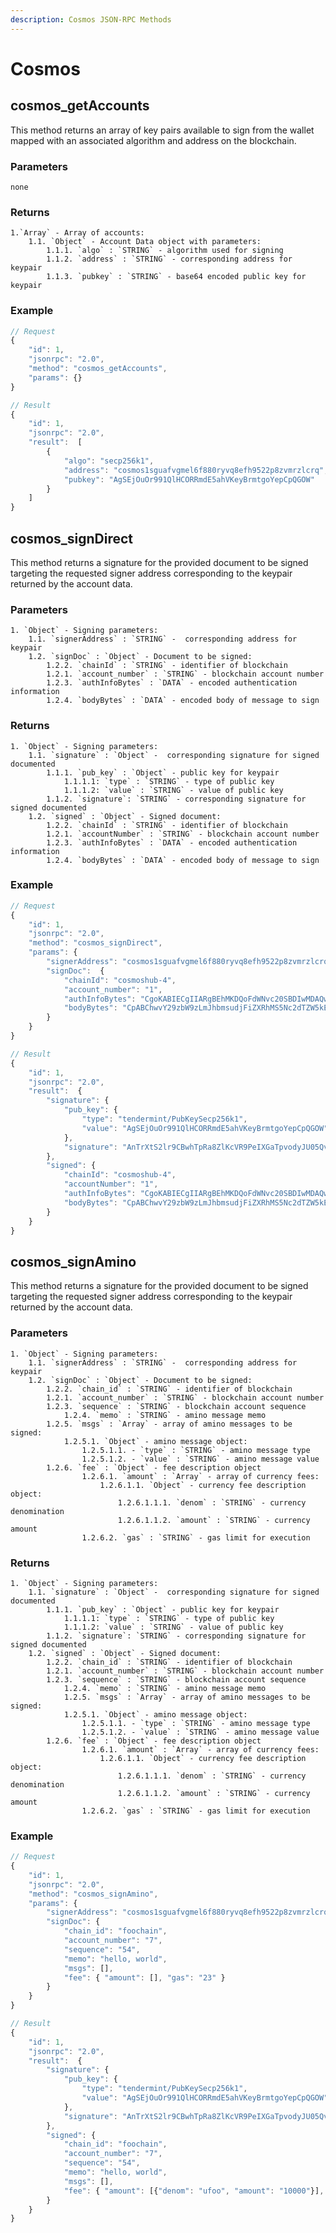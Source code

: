 ```yaml
---
description: Cosmos JSON-RPC Methods
---
```


# Cosmos

## cosmos_getAccounts

This method returns an array of key pairs available to sign from the wallet mapped with an associated algorithm and address on the blockchain.

### Parameters

    none

### Returns

    1.`Array` - Array of accounts:
    	1.1. `Object` - Account Data object with parameters:
    		1.1.1. `algo` : `STRING` - algorithm used for signing
    		1.1.2. `address` : `STRING` - corresponding address for keypair
    		1.1.3. `pubkey` : `STRING` - base64 encoded public key for keypair

### Example

```javascript
// Request
{
    "id": 1,
    "jsonrpc": "2.0",
    "method": "cosmos_getAccounts",
    "params": {}
}

// Result
{
    "id": 1,
    "jsonrpc": "2.0",
    "result":  [
        {
            "algo": "secp256k1",
            "address": "cosmos1sguafvgmel6f880ryvq8efh9522p8zvmrzlcrq",
            "pubkey": "AgSEjOuOr991QlHCORRmdE5ahVKeyBrmtgoYepCpQGOW"
        }
    ]
}
```

## cosmos_signDirect

This method returns a signature for the provided document to be signed targeting the requested signer address corresponding to the keypair returned by the account data.

### Parameters

    1. `Object` - Signing parameters:
    	1.1. `signerAddress` : `STRING` -  corresponding address for keypair
    	1.2. `signDoc` : `Object` - Document to be signed:
    		1.2.2. `chainId` : `STRING` - identifier of blockchain
    		1.2.1. `account_number` : `STRING` - blockchain account number
    		1.2.3. `authInfoBytes` : `DATA` - encoded authentication information
    		1.2.4. `bodyBytes` : `DATA` - encoded body of message to sign

### Returns

    1. `Object` - Signing parameters:
    	1.1. `signature` : `Object` -  corresponding signature for signed documented
            1.1.1. `pub_key` : `Object` - public key for keypair
                1.1.1.1: `type` : `STRING` - type of public key
                1.1.1.2: `value` : `STRING` - value of public key
            1.1.2. `signature`: `STRING` - corresponding signature for signed documented
    	1.2. `signed` : `Object` - Signed document:
    		1.2.2. `chainId` : `STRING` - identifier of blockchain
    		1.2.1. `accountNumber` : `STRING` - blockchain account number
    		1.2.3. `authInfoBytes` : `DATA` - encoded authentication information
    		1.2.4. `bodyBytes` : `DATA` - encoded body of message to sign

### Example

```javascript
// Request
{
    "id": 1,
    "jsonrpc": "2.0",
    "method": "cosmos_signDirect",
    "params": {
        "signerAddress": "cosmos1sguafvgmel6f880ryvq8efh9522p8zvmrzlcrq",
        "signDoc":  {
            "chainId": "cosmoshub-4",
            "account_number": "1",
            "authInfoBytes": "CgoKABIECgIIARgBEhMKDQoFdWNvc20SBDIwMDAQwJoM",
            "bodyBytes": "CpABChwvY29zbW9zLmJhbmsudjFiZXRhMS5Nc2dTZW5kEnAKLWNvc21vczFwa3B0cmU3ZmRrbDZnZnJ6bGVzamp2aHhobGMzcjRnbW1rOHJzNhItY29zbW9zMXF5cHF4cHE5cWNyc3N6ZzJwdnhxNnJzMHpxZzN5eWM1bHp2N3h1GhAKBXVjb3NtEgcxMjM0NTY3"
        }
    }
}

// Result
{
    "id": 1,
    "jsonrpc": "2.0",
    "result":  {
        "signature": {
            "pub_key": {
                "type": "tendermint/PubKeySecp256k1",
                "value": "AgSEjOuOr991QlHCORRmdE5ahVKeyBrmtgoYepCpQGOW"
            },
            "signature": "AnTrXtS2lr9CBwhTpRa8ZlKcVR9PeIXGaTpvodyJU05QvRKVjIkQfOZl5JhdkfxCY+a6rhwCOYVcbKQTJlMw4w=="
        },
        "signed": {
            "chainId": "cosmoshub-4",
            "accountNumber": "1",
            "authInfoBytes": "CgoKABIECgIIARgBEhMKDQoFdWNvc20SBDIwMDAQwJoM",
            "bodyBytes": "CpABChwvY29zbW9zLmJhbmsudjFiZXRhMS5Nc2dTZW5kEnAKLWNvc21vczFwa3B0cmU3ZmRrbDZnZnJ6bGVzamp2aHhobGMzcjRnbW1rOHJzNhItY29zbW9zMXF5cHF4cHE5cWNyc3N6ZzJwdnhxNnJzMHpxZzN5eWM1bHp2N3h1GhAKBXVjb3NtEgcxMjM0NTY3"
        }
    }
}
```

## cosmos_signAmino

This method returns a signature for the provided document to be signed targeting the requested signer address corresponding to the keypair returned by the account data.

### Parameters

    1. `Object` - Signing parameters:
    	1.1. `signerAddress` : `STRING` -  corresponding address for keypair
    	1.2. `signDoc` : `Object` - Document to be signed:
    		1.2.2. `chain_id` : `STRING` - identifier of blockchain
    		1.2.1. `account_number` : `STRING` - blockchain account number
    		1.2.3. `sequence` : `STRING` - blockchain account sequence
    			1.2.4. `memo` : `STRING` - amino message memo
    		1.2.5. `msgs` : `Array` - array of amino messages to be signed:
    			1.2.5.1. `Object` - amino message object:
    				1.2.5.1.1. - `type` : `STRING` - amino message type
    				1.2.5.1.2. - `value` : `STRING` - amino message value
    		1.2.6. `fee` : `Object` - fee description object
    				1.2.6.1. `amount` : `Array` - array of currency fees:
    					1.2.6.1.1. `Object` - currency fee description object:
    						1.2.6.1.1.1. `denom` : `STRING` - currency denomination
    						1.2.6.1.1.2. `amount` : `STRING` - currency amount
    				1.2.6.2. `gas` : `STRING` - gas limit for execution

### Returns

    1. `Object` - Signing parameters:
    	1.1. `signature` : `Object` -  corresponding signature for signed documented
            1.1.1. `pub_key` : `Object` - public key for keypair
                1.1.1.1: `type` : `STRING` - type of public key
                1.1.1.2: `value` : `STRING` - value of public key
            1.1.2. `signature`: `STRING` - corresponding signature for signed documented
    	1.2. `signed` : `Object` - Signed document:
    		1.2.2. `chain_id` : `STRING` - identifier of blockchain
    		1.2.1. `account_number` : `STRING` - blockchain account number
    		1.2.3. `sequence` : `STRING` - blockchain account sequence
    			1.2.4. `memo` : `STRING` - amino message memo
    			1.2.5. `msgs` : `Array` - array of amino messages to be signed:
    			1.2.5.1. `Object` - amino message object:
    				1.2.5.1.1. - `type` : `STRING` - amino message type
    				1.2.5.1.2. - `value` : `STRING` - amino message value
    		1.2.6. `fee` : `Object` - fee description object
    				1.2.6.1. `amount` : `Array` - array of currency fees:
    					1.2.6.1.1. `Object` - currency fee description object:
    						1.2.6.1.1.1. `denom` : `STRING` - currency denomination
    						1.2.6.1.1.2. `amount` : `STRING` - currency amount
    				1.2.6.2. `gas` : `STRING` - gas limit for execution

### Example

```javascript
// Request
{
    "id": 1,
    "jsonrpc": "2.0",
    "method": "cosmos_signAmino",
    "params": {
        "signerAddress": "cosmos1sguafvgmel6f880ryvq8efh9522p8zvmrzlcrq",
        "signDoc": {
            "chain_id": "foochain",
            "account_number": "7",
            "sequence": "54",
            "memo": "hello, world",
            "msgs": [],
            "fee": { "amount": [], "gas": "23" }
        }
    }
}

// Result
{
    "id": 1,
    "jsonrpc": "2.0",
    "result":  {
        "signature": {
            "pub_key": {
                "type": "tendermint/PubKeySecp256k1",
                "value": "AgSEjOuOr991QlHCORRmdE5ahVKeyBrmtgoYepCpQGOW"
            },
            "signature": "AnTrXtS2lr9CBwhTpRa8ZlKcVR9PeIXGaTpvodyJU05QvRKVjIkQfOZl5JhdkfxCY+a6rhwCOYVcbKQTJlMw4w=="
        },
        "signed": {
            "chain_id": "foochain",
            "account_number": "7",
            "sequence": "54",
            "memo": "hello, world",
            "msgs": [],
            "fee": { "amount": [{"denom": "ufoo", "amount": "10000"}], "gas": "23" }
        }
    }
}
```
